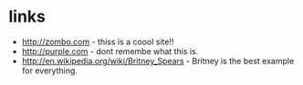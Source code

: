 # links

* http://zombo.com - thiss is a coool site!!
* http://purple.com - dont remembe what this is.
* http://en.wikipedia.org/wiki/Britney_Spears - Britney is the best example for everything.
